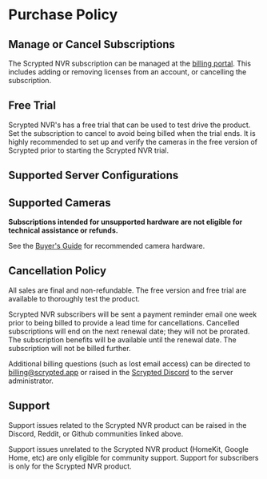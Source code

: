 # Purchase Policy

## Manage or Cancel Subscriptions

The Scrypted NVR subscription can be managed at the [billing portal](https://billing.scrypted.app). This includes adding or removing licenses from an account, or cancelling the subscription.

## Free Trial

Scrypted NVR's has a free trial that can be used to test drive the product. Set the subscription to cancel to avoid being billed when the trial ends. It is highly recommended to set up and verify the cameras in the free version of Scrypted prior to starting the Scrypted NVR trial. 

## Supported Server Configurations

<!--@include: ../parts/nvr-server-requirements.md-->

## Supported Cameras 

<!--@include: ../parts/nvr-camera-requirements.md-->

**Subscriptions intended for unsupported hardware are not eligible for technical assistance or refunds.**

See the [Buyer's Guide](/buyers-guide/cameras) for recommended camera hardware.

## Cancellation Policy

All sales are final and non-refundable. The free version and free trial are available to thoroughly test the product.

Scrypted NVR subscribers will be sent a payment reminder email one week prior to being billed to provide a lead time for cancellations. Cancelled subscriptions will end on the next renewal date; they will not be prorated. The subscription benefits will be available until the renewal date. The subscription will not be billed further.


Additional billing questions (such as lost email access) can be directed to [billing@scrypted.app](mailto:billing@scrypted.app) or raised in the [Scrypted Discord](https://discord.gg/DcFzmBHYGq) to the server administrator.

## Support

Support issues related to the Scrypted NVR product can be raised in the Discord, Reddit, or Github communities linked above.

Support issues unrelated to the Scrypted NVR product (HomeKit, Google Home, etc) are only eligible for community support. Support for subscribers is only for the Scrypted NVR product.
